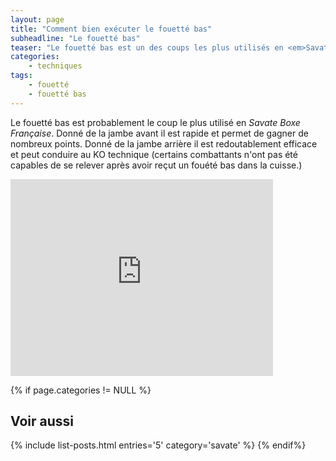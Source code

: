 ```yaml
---
layout: page
title: "Comment bien exécuter le fouetté bas"
subheadline: "Le fouetté bas"
teaser: "Le fouetté bas est un des coups les plus utilisés en <em>Savate Boxe Française</em>. En assaut il permet de prendre facilement des points. En combat, il est particulièrement efficace pour casser les appuis de l'adversaire."
categories:
    - techniques
tags:
    - fouetté
    - fouetté bas
---
```


Le fouetté bas est probablement le coup le plus utilisé en *Savate Boxe Française*. Donné de la jambe avant il est rapide et permet de gagner de nombreux points. Donné de la jambe arrière il est redoutablement efficace et peut conduire au KO technique (certains combattants n'ont pas été capables de se relever après avoir reçut un fouété bas dans la cuisse.)

<div class="flex-video">
  <iframe width="420" height="315" src="https://www.youtube.com/embed/5CHJc0rddSg" frameborder="0" allowfullscreen></iframe>
</div>

{% if page.categories != NULL %}
## Voir aussi
{% include list-posts.html entries='5' category='savate' %}
{% endif%}
